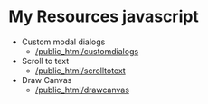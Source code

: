 # My Resources javascript
* Custom modal dialogs
    * [/public_html/customdialogs](https://github.com/tomasnama/MyResourcesJavascript/tree/master/public_html/customdialogs)
* Scroll to text
    * [/public_html/scrolltotext](https://github.com/tomasnama/MyResourcesJavascript/tree/master/public_html/scrolltotext)
* Draw Canvas
    * [/public_html/drawcanvas](https://github.com/tomasnama/MyResourcesJavascript/tree/master/public_html/drawcanvas)
